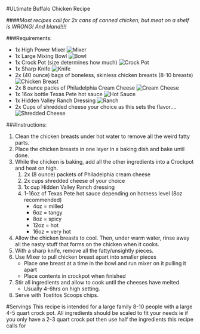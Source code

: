 #ULtimate Buffalo Chicken Recipe

####_*Most recipes call for 2x cans of canned chicken, but meat on a shelf is WRONG! And bland!!!!*_

###Requirements:

- 1x High Power Mixer
    ![Mixer](../imgs/mixer.png)
- 1x Large Mixing Bowl
    ![Bowl](../img/bowl.png)
- 1x Crock Pot (size determines how much)
    ![Crock Pot](../imgs/crock-pot.png)
- 1x Sharp Knife
    ![Knife](../imgs/knife.png)
- 2x (40 ounce) bags of boneless, skinless chicken breasts (8-10 breasts)
    ![Chicken Breast](../imgs/chicken.png)
- 2x 8 ounce packs of Philadelphia Cream Cheese
    ![Cream Cheese](../imgs/cream-cheese.png)
- 1x 16ox bottle Texas Pete hot sauce
    ![Hot Sauce](../imgs/hot-sauce.png)
- 1x Hidden Valley Ranch Dressing
    ![Ranch](../imgs/ranch,png)
- 2x Cups of shredded cheese your choice as this sets the flavor....
    ![Shredded Cheese](../imgs/shredded-cheese.png)

###Instructions:

1. Clean the chicken breasts under hot water to remove all the weird fatty parts.
2. Place the chicken breasts in one layer in a baking dish and bake until done.
3. While the chicken is baking, add all the other ingredients into a Crockpot and heat on high.
    1. 2x (8 ounce) packets of Philadelphia cream cheese
    2. 2x cups shredded cheese of your choice
    3. 1x cup Hidden Valley Ranch dressing
    4. 1-16oz of Texas Pete hot sauce depending on hotness level (8oz recommended)
        - 4oz = milled
        - 6oz = tangy
        - 8oz = spicy
        - 12oz = hot
        - 16oz = very hot
4. Allow the chicken breasts to cool.  Then, under warm water, rinse away all the nasty stuff that forms on the chicken when it cooks.
5. With a sharp knife, remove all the fatty/unsightly pieces.
6. Use Mixer to pull chicken breast apart into smaller pieces
    - Place one breast at a time in the bowl and run mixer on it pulling it apart
    - Place contents in crockpot when finished
7. Stir all ingredients and allow to cook until the cheeses have melted.
    - Usually 4-6hrs on high setting.
8. Serve with Tostitos Scoops chips.

#Servings
This recipe is intended for a large family 8-10 people with a large 4-5 quart crock pot.
All ingredients should be scaled to fit your needs ie if you only have a 2-3 quart crock
pot then use half the ingredients this recipe calls for
